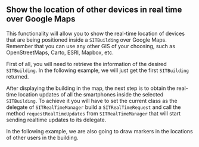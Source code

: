 ## <a name="realtime"><a/> Show the location of other devices in real time over Google Maps

This functionality will allow you to show the real-time location of devices that are being positioned inside a `SITBuilding` over Google Maps. Remember that you can use any other GIS of your choosing, such as OpenStreetMaps, Carto, ESRI, Mapbox, etc.

First of all, you will need to retrieve the information of the desired `SITBuilding`. In the following example, we will just get the first `SITBuilding` returned.

After displaying the building in the map, the next step is to obtain the real-time location updates of all the smartphones inside the selected `SITBuilding`. To achieve it you will have to set the current class as the delegate of `SITRealTimeManager` build a `SITRealTimeRequest` and call the method `requestRealTimeUpdates` from `SITRealTimeManager` that will start sending realtime updates to its delegate.

In the following example, we are also going to draw markers in the locations of other users in the building.



